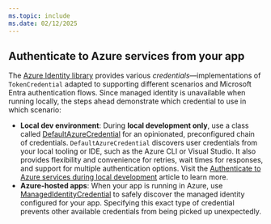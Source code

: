```yaml
---
ms.topic: include
ms.date: 02/12/2025
---
```


## Authenticate to Azure services from your app

The [Azure Identity library](/dotnet/api/azure.identity?view=azure-dotnet&preserve-view=true) provides various *credentials*&mdash;implementations of `TokenCredential` adapted to supporting different scenarios and Microsoft Entra authentication flows. Since managed identity is unavailable when running locally, the steps ahead demonstrate which credential to use in which scenario:

- **Local dev environment**: During **local development only**, use a class called [DefaultAzureCredential](../credential-chains.md#defaultazurecredential-overview) for an opinionated, preconfigured chain of credentials. `DefaultAzureCredential` discovers user credentials from your local tooling or IDE, such as the Azure CLI or Visual Studio. It also provides flexibility and convenience for retries, wait times for responses, and support for multiple authentication options. Visit the [Authenticate to Azure services during local development](../local-development-dev-accounts.md) article to learn more.
- **Azure-hosted apps**: When your app is running in Azure, use [ManagedIdentityCredential](/dotnet/api/azure.identity.managedidentitycredential?view=azure-dotnet&preserve-view=true) to safely discover the managed identity configured for your app. Specifying this exact type of credential prevents other available credentials from being picked up unexpectedly.